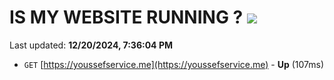 # IS MY WEBSITE RUNNING ? [![](https://img.shields.io/static/v1?label=Sponsor&message=%E2%9D%A4&logo=GitHub&color=%23fe8e86)](https://github.com/sponsors/Youssef-Lehmam)

Last updated: **12/20/2024, 7:36:04 PM**

- `GET` [https://youssefservice.me](https://youssefservice.me) - **Up** (107ms)
